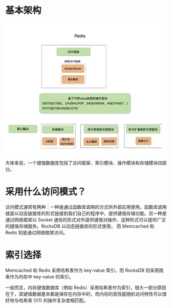 # 基本架构

![img](./assets/image-20211122210054897.png)

大体来说，一个键值数据库包括了访问框架、索引模块、操作模块和存储模块四部分。

# 采用什么访问模式？

访问模式通常有两种：一种是通过函数库调用的方式供外部应用使用。函数库调用就是以动态链接库的形式链接到我们自己的程序中，提供键值存储功能。另一种是通过网络框架以 Socket 通信的形式对外提供键值对操作，这种形式可以提供广泛的键值存储服务。RocksDB 以动态链接库的形式使用，
而 Memcached 和 Redis 则是通过网络框架访问。

# 索引选择

Memcached 和 Redis 采用哈希表作为 key-value 索引，而 RocksDB 则采用跳表作为内存中 key-value 的索引。

一般而言，内存键值数据库（例如 Redis）采用哈希表作为索引，很大一部分原因在于，其键值数据基本都是保存在内存中的，而内存的高性能随机访问特性可以很好地与哈希表 O(1) 的操作复杂度相匹配。